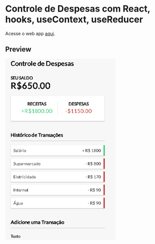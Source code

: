 # Controle de Despesas com React, hooks, useContext, useReducer

Acesse o web app [aqui](https://robson-melo-dev.github.io/controle-despesas/).

## Preview

<img src="/public/controle-despesas.PNG" width="350" title="preview web app">
